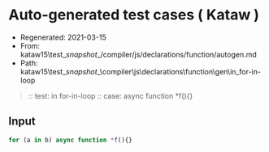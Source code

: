 # Auto-generated test cases ( Kataw )
- Regenerated: 2021-03-15
- From: kataw15\test\__snapshot__/compiler/js/declarations/function/autogen.md
- Path: kataw15\test\__snapshot__\compiler\js\declarations\function\gen\in_for-in-loop
> :: test: in for-in-loop
> :: case: async function *f(){}
## Input

`````js
for (a in b) async function *f(){}
`````
